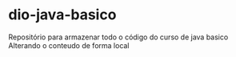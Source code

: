 # dio-java-basico
Repositório para armazenar todo o código do curso de java basico
Alterando o conteudo de forma local